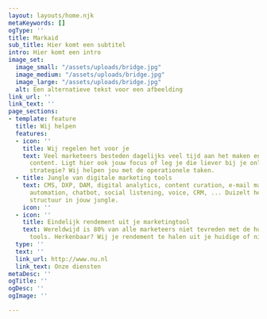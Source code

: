 ```yaml
---
layout: layouts/home.njk
metaKeywords: []
ogType: ''
title: Markaid
sub_title: Hier komt een subtitel
intro: Hier komt een intro
image_set:
  image_small: "/assets/uploads/bridge.jpg"
  image_medium: "/assets/uploads/bridge.jpg"
  image_large: "/assets/uploads/bridge.jpg"
  alt: Een alternatieve tekst voor een afbeelding
link_url: ''
link_text: ''
page_sections:
- template: feature
  title: Wij helpen
  features:
  - icon: ''
    title: Wij regelen het voor je
    text: Veel marketeers besteden dagelijks veel tijd aan het maken en invoeren van
      content. Ligt hier ook jouw focus of leg je die liever bij je online marketing
      strategie? Wij helpen jou met de operationele taken.
  - title: Jungle van digitale marketing tools
    text: CMS, DXP, DAM, digital analytics, content curation, e-mail marketing, marketing
      automation, chatbot, social listening, voice, CRM, ... Duizelt het al? Wij brengen
      structuur in jouw jungle.
    icon: ''
  - icon: ''
    title: Eindelijk rendement uit je marketingtool
    text: Wereldwijd is 80% van alle marketeers niet tevreden met de huidige online
      tools. Herkenbaar? Wij je rendement te halen uit je huidige of nieuwe tools.
  type: ''
  text: ''
  link_url: http://www.nu.nl
  link_text: Onze diensten
metaDesc: ''
ogTitle: ''
ogDesc: ''
ogImage: ''

---
```

